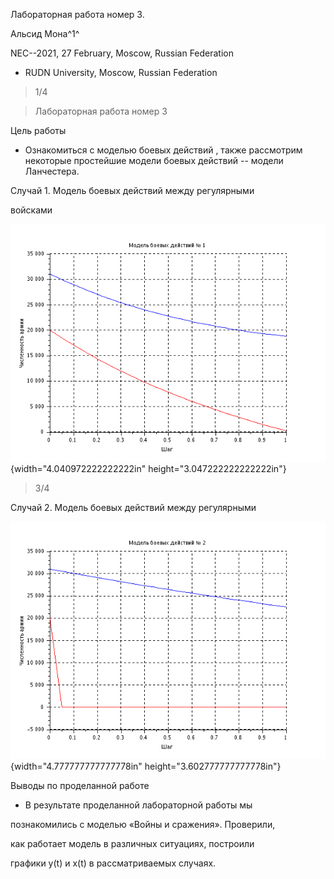 Лабораторная работа номер 3.

Альсид Мона^1^

NEC--2021, 27 February, Moscow, Russian Federation

-   RUDN University, Moscow, Russian Federation

> 1/4

> Лабораторная работа номер 3

Цель работы

-   Ознакомиться с моделью боевых действий , также рассмотрим некоторые
    простейшие модели боевых действий -- модели Ланчестера.

Случай 1. Модель боевых действий между регулярными

войсками

![](images/1.png){width="4.040972222222222in"
height="3.047222222222222in"}

> 3/4

Случай 2. Модель боевых действий между регулярными

![](images/2.png){width="4.777777777777778in"
height="3.602777777777778in"}

Выводы по проделанной работе

-   В результате проделанной лабораторной работы мы

познакомились с моделью «Войны и сражения». Проверили,

как работает модель в различных ситуациях, построили

графики y(t) и x(t) в рассматриваемых случаях.

